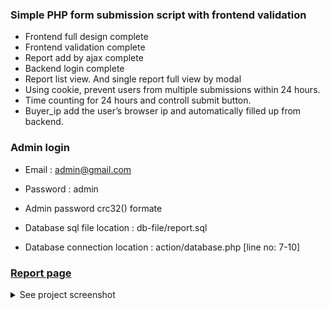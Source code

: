 ### Simple PHP form submission script with frontend validation

- Frontend full design complete
- Frontend validation complete
- Report add by ajax complete
- Backend login complete
- Report list view. And single report full view by modal
- Using cookie, prevent users from multiple submissions within 24 hours.
- Time counting for 24 hours and controll submit button.
- Buyer_ip add the user’s browser ip and automatically filled up from backend.


### Admin login

- Email		:	admin@gmail.com
- Password	:	admin

- Admin password crc32() formate


- Database sql file location : db-file/report.sql
- Database connection location : action/database.php [line no: 7-10]


### [Report page](https://github.com/aslamcsebd/assessment/tree/main/reportPage)
<details>
    <summary>See project screenshot</summary>
    Form page
    <a href="#" target="_blank">
        <img src="screenshot/report.png">
    </a>
    Report page
    <a href="#" target="_blank">
        <img src="screenshot/report2.png">
    </a>
    View page
    <a href="#" target="_blank">
        <img src="screenshot/report3.png">
    </a>
</details>
